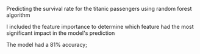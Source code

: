 Predicting the survival rate for the titanic passengers using random forest algorithm 

I included the feature importance to determine which feature had the most significant impact in the model's prediction

The model had a 81% accuracy; 
